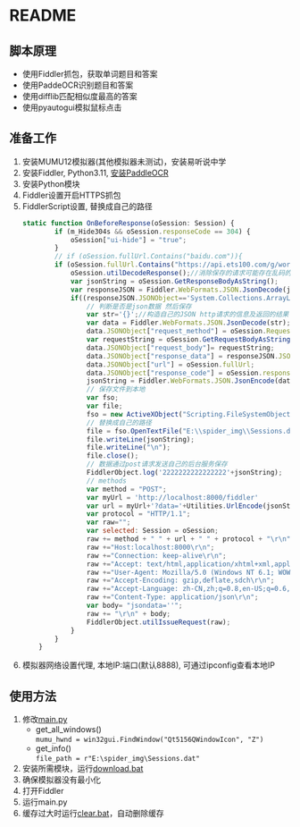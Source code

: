 # README  
## 脚本原理
- 使用Fiddler抓包，获取单词题目和答案
- 使用PaddeOCR识别题目和答案
- 使用difflib匹配相似度最高的答案
- 使用pyautogui模拟鼠标点击
## 准备工作  
1. 安装MUMU12模拟器(其他模拟器未测试)，安装易听说中学  
2. 安装Fiddler, Python3.11, [安装PaddleOCR](https://gitee.com/paddlepaddle/PaddleOCR/blob/release/2.6/doc/doc_ch/quickstart.md)
3. 安装Python模块
4. Fiddler设置开启HTTPS抓包
5. FiddlerScript设置, 替换成自己的路径
    ```javascript
    static function OnBeforeResponse(oSession: Session) {
            if (m_Hide304s && oSession.responseCode == 304) {
                oSession["ui-hide"] = "true";
            }
            // if (oSession.fullUrl.Contains("baidu.com")){
            if (oSession.fullUrl.Contains("https://api.ets100.com/g/word/struct")){
                oSession.utilDecodeResponse();//消除保存的请求可能存在乱码的情况
                var jsonString = oSession.GetResponseBodyAsString();
                var responseJSON = Fiddler.WebFormats.JSON.JsonDecode(jsonString);
                if((responseJSON.JSONObject=='System.Collections.ArrayList' || responseJSON.JSONObject=='System.Collections.Hashtable')&&jsonString!='[]'&&jsonString!='{}'){
                    // 判断是否是json数据 然后保存
                    var str='{}';//构造自己的JSON http请求的信息及返回的结果
                    var data = Fiddler.WebFormats.JSON.JsonDecode(str);
                    data.JSONObject["request_method"] = oSession.RequestMethod;
                    var requestString = oSession.GetRequestBodyAsString();
                    data.JSONObject["request_body"]= requestString;
                    data.JSONObject["response_data"] = responseJSON.JSONObject;
                    data.JSONObject["url"] = oSession.fullUrl;
                    data.JSONObject["response_code"] = oSession.responseCode;
                    jsonString = Fiddler.WebFormats.JSON.JsonEncode(data.JSONObject)
                    // 保存文件到本地
                    var fso;
                    var file;
                    fso = new ActiveXObject("Scripting.FileSystemObject");
                    // 替换成自己的路径
                    file = fso.OpenTextFile("E:\\spider_img\\Sessions.dat",8 ,true, true);
                    file.writeLine(jsonString);
                    file.writeLine("\n");
                    file.close();
                    // 数据通过post请求发送自己的后台服务保存 
                    FiddlerObject.log('2222222222222222'+jsonString); 
                    // methods
                    var method = "POST";
                    var myUrl = 'http://localhost:8000/fiddler'
                    var url = myUrl+'?data='+Utilities.UrlEncode(jsonString);
                    var protocol = "HTTP/1.1";
                    var raw="";
                    var selected: Session = oSession;
                    raw += method + " " + url + " " + protocol + "\r\n";
                    raw +="Host:localhost:8000\r\n";
                    raw +="Connection: keep-alive\r\n";
                    raw +="Accept: text/html,application/xhtml+xml,application/xml;q=0.9,image/webp,*/*;q=0.8\r\n";
                    raw +="User-Agent: Mozilla/5.0 (Windows NT 6.1; WOW64) AppleWebKit/537.36 (KHTML, like Gecko) Chrome/38.0.2125.122 Safari/537.36\r\n";
                    raw +="Accept-Encoding: gzip,deflate,sdch\r\n";
                    raw +="Accept-Language: zh-CN,zh;q=0.8,en-US;q=0.6,en;q=0.4\r\n";
                    raw +="Content-Type: application/json\r\n";
                    var body= "jsondata=''";
                    raw += "\r\n" + body;
                    FiddlerObject.utilIssueRequest(raw);
                }
            }
        }
    ```
6. 模拟器网络设置代理, 本地IP:端口(默认8888), 可通过ipconfig查看本地IP

## 使用方法
1. 修改[main.py](https://github.com/ntgmc/ets_autopk/blob/main/main.py)
    - get_all_windows()  
        `mumu_hwnd = win32gui.FindWindow("Qt5156QWindowIcon", "Z")`  
    - get_info()  
        `file_path = r"E:\spider_img\Sessions.dat"`  
2. 安装所需模块，运行[download.bat](https://github.com/ntgmc/ets_autopk/blob/main/download.bat)  
3. 确保模拟器没有最小化  
4. 打开Fiddler
5. 运行main.py
6. 缓存过大时运行[clear.bat](https://github.com/ntgmc/ets_autopk/blob/main/clear.bat)，自动删除缓存
